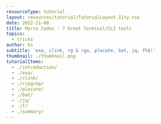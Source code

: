 ```yaml
---
resourceType: tutorial
layout: resources/tutorial/TutorialLayout.11ty.tsx
date: 2022-11-08
title: Marco Codes - 7 Great Terminal/CLI tools
topics:
  - tricks
author: hs
subtitle: 'exa, clink, rg & rga, plocate, bat, jq, f%$!'
thumbnail: ./thumbnail.png
tutorialItems:
  - ./introduction/
  - ./exa/
  - ./clink/
  - ./ripgrep/
  - ./plocate/
  - ./bat/
  - ./jq/
  - ./f/
  - ./summary/
---
```


